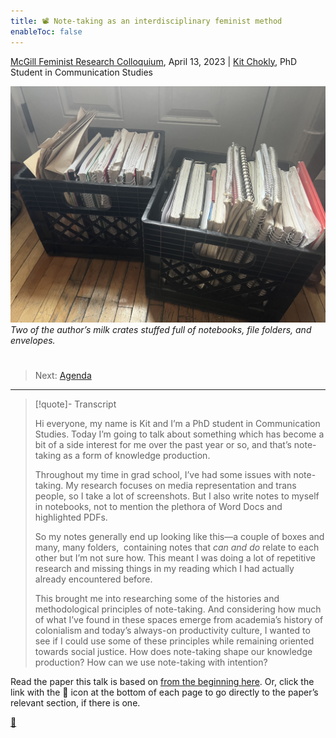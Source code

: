 ```yaml
---
title: 📽️ Note-taking as an interdisciplinary feminist method
enableToc: false
---
```


[McGill Feminist Research Colloquium](https://frcmcgill.blogspot.com/p/2023-schedule-and-abstracts.html), April 13, 2023  |   [Kit Chokly](https://kitchokly.com), PhD Student in Communication Studies

![IMG_3345.jpg](IMG_3345.jpg)
*Two of the author’s milk crates stuffed full of notebooks, file folders, and envelopes.* 

# 

 > 
 > Next: [Agenda](!2%20Agenda.md)

---

 > 
 > \[!quote\]- Transcript
 > 
 > Hi everyone, my name is Kit and I’m a PhD student in Communication Studies. Today I’m going to talk about something which has become a bit of a side interest for me over the past year or so, and that’s note-taking as a form of knowledge production.
 > 
 > Throughout my time in grad school, I’ve had some issues with note-taking. My research focuses on media representation and trans people, so I take a lot of screenshots. But I also write notes to myself in notebooks, not to mention the plethora of Word Docs and highlighted PDFs.
 > 
 > So my notes generally end up looking like this—a couple of boxes and many, many folders,  containing notes that *can and do* relate to each other but I’m not sure how. This meant I was doing a lot of repetitive research and missing things in my reading which I had actually already encountered before.
 > 
 > This brought me into researching some of the histories and methodological principles of note-taking. And considering how much of what I’ve found in these spaces emerge from academia’s history of colonialism and today’s always-on productivity culture, I wanted to see if I could use some of these principles while remaining oriented towards social justice. How does note-taking shape our knowledge production? How can we use note-taking with intention?

Read the paper this talk is based on  [from the beginning here](@1%20Developing%20a%20feminist%20note-taking%20system.md). Or, click the link with the 📖 icon at the bottom of each page to go directly to the paper’s relevant section, if there is one.

[📖](@2%20Introduction.md)
